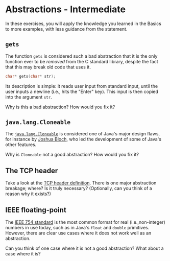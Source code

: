 # Abstractions - Intermediate

In these exercises, you will apply the knowledge you learned in the Basics to more examples, with less guidance from the statement. 


## `gets`

The function `gets` is considered such a bad abstraction that it is the only function ever to be _removed_ from the C standard library, despite the fact that this may break old code that uses it.

```c
char* gets(char* str);
```

Its description is simple: it reads user input from standard input, until the user inputs a newline (i.e., hits the "Enter" key). This input is then copied into the argument `str`.

Why is this a bad abstraction? How would you fix it?


## `java.lang.Cloneable`

The [`java.lang.Cloneable`](https://docs.oracle.com/en/java/javase/12/docs/api/java.base/java/lang/Cloneable.html) is considered one of Java's major design flaws, for instance by [Joshua Bloch](https://en.wikipedia.org/wiki/Joshua_Bloch), who led the development of some of Java's other features.

Why is `Cloneable` not a good abstraction? How would you fix it?


## The TCP header

Take a look at the [TCP header definition](https://en.wikipedia.org/wiki/Transmission_Control_Protocol#TCP_segment_structure). There is one major abstraction breakage; where? Is it truly necessary? (Optionally, can you think of a reason why it exists?)


## IEEE floating-point

The [IEEE 754 standard](https://en.wikipedia.org/wiki/IEEE_754) is the most common format for real (i.e.,non-integer) numbers in use today, such as in Java's `float` and `double` primitives. However, there are clear use cases where it does not work well as an abstraction.

Can you think of one case where it is not a good abstraction? What about a case where it is?



